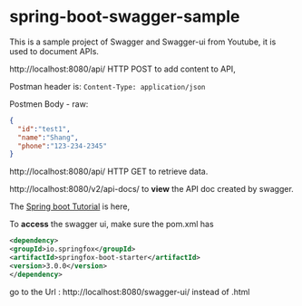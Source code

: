 # spring-boot-swagger-sample

This is a sample project of Swagger and Swagger-ui from Youtube, it is used to document APIs.

http://localhost:8080/api/ HTTP POST to add content to API,

Postman header is: `Content-Type: application/json`

Postmen Body - raw:

```json
{
  "id":"test1",
  "name":"Shang",
  "phone":"123-234-2345"
}
```

http://localhost:8080/api/ HTTP GET to retrieve data.

http://localhost:8080/v2/api-docs/ to **view** the API doc created by swagger.

The 
[Spring boot Tutorial](https://www.youtube.com/watch?v=gduKpLW_vdY&ab_channel=JavaBrains) is here,

To **access** the swagger ui,
make sure the pom.xml has 

```xml
<dependency>
<groupId>io.springfox</groupId>
<artifactId>springfox-boot-starter</artifactId>
<version>3.0.0</version>
</dependency>
```

go to the Url : http://localhost:8080/swagger-ui/
instead of .html